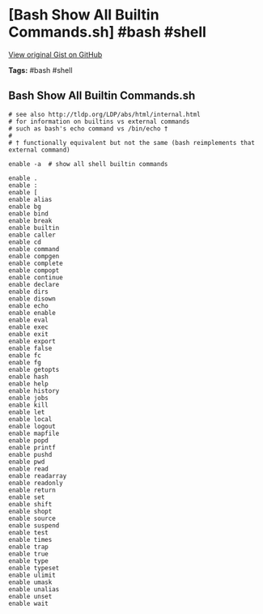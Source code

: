 # [Bash Show All Builtin Commands.sh] #bash #shell

[View original Gist on GitHub](https://gist.github.com/Integralist/fb8782908abe5fcd47f4ef8e39d2f56d)

**Tags:** #bash #shell

## Bash Show All Builtin Commands.sh

```shell
# see also http://tldp.org/LDP/abs/html/internal.html
# for information on builtins vs external commands
# such as bash's echo command vs /bin/echo †
#
# † functionally equivalent but not the same (bash reimplements that external command)

enable -a  # show all shell builtin commands

enable .
enable :
enable [
enable alias
enable bg
enable bind
enable break
enable builtin
enable caller
enable cd
enable command
enable compgen
enable complete
enable compopt
enable continue
enable declare
enable dirs
enable disown
enable echo
enable enable
enable eval
enable exec
enable exit
enable export
enable false
enable fc
enable fg
enable getopts
enable hash
enable help
enable history
enable jobs
enable kill
enable let
enable local
enable logout
enable mapfile
enable popd
enable printf
enable pushd
enable pwd
enable read
enable readarray
enable readonly
enable return
enable set
enable shift
enable shopt
enable source
enable suspend
enable test
enable times
enable trap
enable true
enable type
enable typeset
enable ulimit
enable umask
enable unalias
enable unset
enable wait
```

